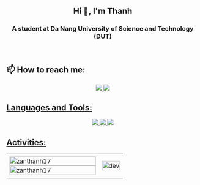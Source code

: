<!-- <img align="left" width="400" src="https://github.githubassets.com/images/modules/profile/profile-first-repo.svg" /> -->
<!-- <img align="right" width="64" src="https://img.icons8.com/color/48/vietnam-circular.png" /> -->

<h2 align="center">Hi 👋, I'm Thanh</h2>
<p align="center">
  <h3 align="center">A student at Da Nang University of Science and Technology (DUT) </h3>
</p>

<br />

## 📫 How to reach me:

<p align="center">
  <a href="www.linkedin.com/in/zanthanh17">
    <img src="https://img.icons8.com/fluent/48/000000/linkedin.png"/>
  </a>
  <a href="https://www.facebook.com/profile.php?id=100040244961537">
    <img src="https://img.icons8.com/fluent/48/000000/facebook-new.png" target="_blank" />
</p>

## Languages and Tools:
<p align="center">
  <img src="https://img.icons8.com/color/48/000000/python.png"/>
  <img src="https://img.icons8.com/color/48/000000/git.png"/>
  <img src="https://img.icons8.com/color/48/000000/visual-studio-code-2019.png"/>
</p>

## Activities:

<table style="width:100%;">
  <tr>
    <td>
      <img src="https://github-readme-stats.vercel.app/api/top-langs/?username=zanthanh17&bg_color=FFFFFF00&text_color=179fa3&layout=compact&hide=CSS&langs_count=10&custom_title=Most%20Used%20Langauges%20" alt="zanthanh17" width="100%"/>
      <img src="https://github-readme-streak-stats.herokuapp.com/?user=zanthanh17&bg_color=FFFFFF00&text_color=179fa3&show_icons=true&count_private=true&include_all_commits=true&custom_title=Hoạt%20động%20trên%20Github" alt="zanthanh17" width="100%"/>
    </td>
    <td>
      <p align="center"> 
        <img src="https://cdn.dribbble.com/users/1059583/screenshots/4171367/coding-freak.gif" alt="dev" width="100%"/>
      </p>
    </td>
  </tr>
</table>

